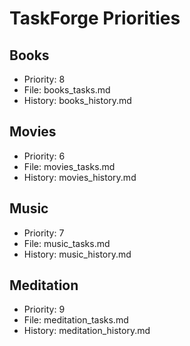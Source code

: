 # TaskForge Priorities

## Books
- Priority: 8
- File: books_tasks.md
- History: books_history.md

## Movies
- Priority: 6
- File: movies_tasks.md
- History: movies_history.md

## Music
- Priority: 7
- File: music_tasks.md
- History: music_history.md

## Meditation
- Priority: 9
- File: meditation_tasks.md
- History: meditation_history.md
